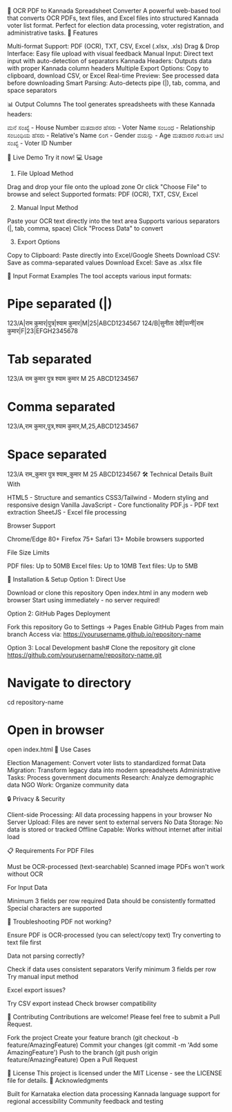 📄 OCR PDF to Kannada Spreadsheet Converter
A powerful web-based tool that converts OCR PDFs, text files, and Excel files into structured Kannada voter list format. Perfect for election data processing, voter registration, and administrative tasks.
🌟 Features

Multi-format Support: PDF (OCR), TXT, CSV, Excel (.xlsx, .xls)
Drag & Drop Interface: Easy file upload with visual feedback
Manual Input: Direct text input with auto-detection of separators
Kannada Headers: Outputs data with proper Kannada column headers
Multiple Export Options: Copy to clipboard, download CSV, or Excel
Real-time Preview: See processed data before downloading
Smart Parsing: Auto-detects pipe (|), tab, comma, and space separators

📊 Output Columns
The tool generates spreadsheets with these Kannada headers:

ಮನೆ ಸಂಖ್ಯೆ - House Number
ಮತದಾರರ ಹೆಸರು - Voter Name
ಸಂಬಂಧ - Relationship
ಸಂಬಂಧಿಯ ಹೆಸರು - Relative's Name
ಲಿಂಗ - Gender
ವಯಸ್ಸು - Age
ಮತದಾರರ ಗುರುತಿನ ಚೀಟಿ ಸಂಖ್ಯೆ - Voter ID Number

🚀 Live Demo
Try it now!
💻 Usage
1. File Upload Method

Drag and drop your file onto the upload zone
Or click "Choose File" to browse and select
Supported formats: PDF (OCR), TXT, CSV, Excel

2. Manual Input Method

Paste your OCR text directly into the text area
Supports various separators (|, tab, comma, space)
Click "Process Data" to convert

3. Export Options

Copy to Clipboard: Paste directly into Excel/Google Sheets
Download CSV: Save as comma-separated values
Download Excel: Save as .xlsx file

📝 Input Format Examples
The tool accepts various input formats:
# Pipe separated (|)
123/A|राम कुमार|पुत्र|श्याम कुमार|M|25|ABCD1234567
124/B|सुनीता देवी|पत्नी|राम कुमार|F|23|EFGH2345678

# Tab separated
123/A	राम कुमार	पुत्र	श्याम कुमार	M	25	ABCD1234567

# Comma separated
123/A,राम कुमार,पुत्र,श्याम कुमार,M,25,ABCD1234567

# Space separated
123/A राम_कुमार पुत्र श्याम_कुमार M 25 ABCD1234567
🛠️ Technical Details
Built With

HTML5 - Structure and semantics
CSS3/Tailwind - Modern styling and responsive design
Vanilla JavaScript - Core functionality
PDF.js - PDF text extraction
SheetJS - Excel file processing

Browser Support

Chrome/Edge 80+
Firefox 75+
Safari 13+
Mobile browsers supported

File Size Limits

PDF files: Up to 50MB
Excel files: Up to 10MB
Text files: Up to 5MB

🔧 Installation & Setup
Option 1: Direct Use

Download or clone this repository
Open index.html in any modern web browser
Start using immediately - no server required!

Option 2: GitHub Pages Deployment

Fork this repository
Go to Settings → Pages
Enable GitHub Pages from main branch
Access via: https://yourusername.github.io/repository-name

Option 3: Local Development
bash# Clone the repository
git clone https://github.com/yourusername/repository-name.git

# Navigate to directory
cd repository-name

# Open in browser
open index.html
🎯 Use Cases

Election Management: Convert voter lists to standardized format
Data Migration: Transform legacy data into modern spreadsheets
Administrative Tasks: Process government documents
Research: Analyze demographic data
NGO Work: Organize community data

🔒 Privacy & Security

Client-side Processing: All data processing happens in your browser
No Server Upload: Files are never sent to external servers
No Data Storage: No data is stored or tracked
Offline Capable: Works without internet after initial load

📋 Requirements
For PDF Files

Must be OCR-processed (text-searchable)
Scanned image PDFs won't work without OCR

For Input Data

Minimum 3 fields per row required
Data should be consistently formatted
Special characters are supported

🐛 Troubleshooting
PDF not working?

Ensure PDF is OCR-processed (you can select/copy text)
Try converting to text file first

Data not parsing correctly?

Check if data uses consistent separators
Verify minimum 3 fields per row
Try manual input method

Excel export issues?

Try CSV export instead
Check browser compatibility

🤝 Contributing
Contributions are welcome! Please feel free to submit a Pull Request.

Fork the project
Create your feature branch (git checkout -b feature/AmazingFeature)
Commit your changes (git commit -m 'Add some AmazingFeature')
Push to the branch (git push origin feature/AmazingFeature)
Open a Pull Request

📄 License
This project is licensed under the MIT License - see the LICENSE file for details.
🙏 Acknowledgments

Built for Karnataka election data processing
Kannada language support for regional accessibility
Community feedback and testing
